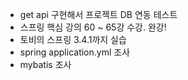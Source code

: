 - get api 구현해서 프로젝트 DB 연동 테스트
- 스프링 핵심 강의 60 ~ 65강 수강. 완강!
- 토비의 스프링 3.4.1까지 실습
- spring application.yml 조사
- mybatis 조사
